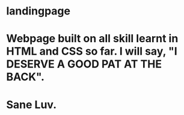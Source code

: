 # landingpage
# Webpage built on all skill learnt in HTML and CSS so far. I will say, "I DESERVE A GOOD PAT AT THE BACK".
# Sane Luv.
